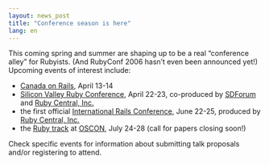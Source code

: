 ```yaml
---
layout: news_post
title: "Conference season is here"
lang: en
---
```


This coming spring and summer are shaping up to be a real “conference
alley” for Rubyists. (And RubyConf 2006 hasn’t even been announced yet!)
Upcoming events of interest include:

* [Canada on Rails][1], April 13-14
* [Silicon Valley Ruby Conference][2], April 22-23, co-produced by
  [SDForum][3] and [Ruby Central, Inc.][4]
* the first official [International Rails Conference][5], June 22-25,
  produced by [Ruby Central, Inc.][4]
* the [Ruby track][6] at [OSCON][7], July 24-28 (call for papers closing
  soon!)

Check specific events for information about submitting talk proposals
and/or registering to attend.



[1]: http://www.canadaonrails.org 
[2]: http://www.sdforum.org/rubyconference 
[3]: http:/www.sdforum.org 
[4]: http://www.rubycentral.org 
[5]: http://www.railsconf.org 
[6]: http://conferences.oreillynet.com/cs/os2006/create/e_sess/ 
[7]: http://conferences.oreillynet.com/os2006/ 
